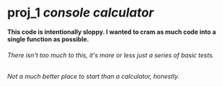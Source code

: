 # proj_1 *console calculator*

**This code is intentionally sloppy. I wanted to cram as much code into a single function as possible.**

###### There isn't too much to this, it's more or less just a series of basic tests.
###### Not a much better place to start than a calculator, honestly.
